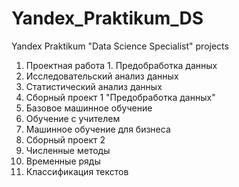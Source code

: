 # Yandex_Praktikum_DS
Yandex Praktikum "Data Science Specialist" projects  
1.	Проектная работа 1. Предобработка данных
2.	Исследовательский анализ данных
3.	Статистический анализ данных
4.	Сборный проект 1 "Предобработка данных"
5.	Базовое машинное обучение
6.	Обучение с учителем
7.	Машинное обучение для бизнеса
8.	Сборный проект 2
9.	Численные методы
10.	Временные ряды
11.	Классификация текстов
